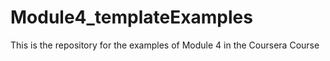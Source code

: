 # Module4_templateExamples
This is the repository for the examples of Module 4 in the Coursera Course
